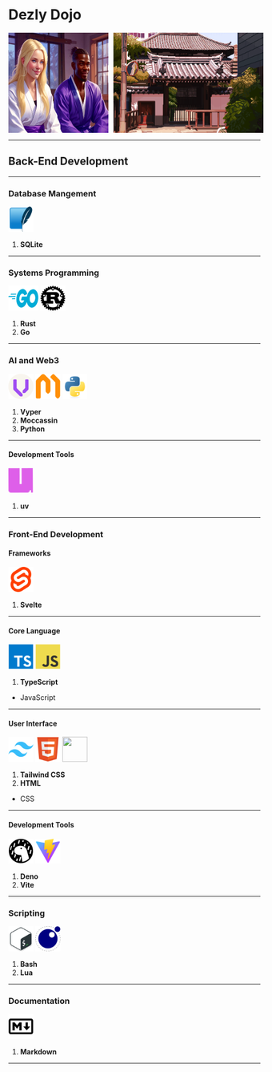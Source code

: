 # Dezly Dojo
<div style="display: flex; align-items: center; justify-content: flex-start; gap: 10px;">
    <img src="./00-images/dojo_couple.jpg" width="200" height="200" alt="Dojo Couple" />
    <img src="./00-images/dojo_breeze.gif" width="300" height="200" alt="Dojo Breeze" />
</div>

_______________________________________________________________________________
## Back-End Development
_______________________________________________________________________________
### Database Mangement
<img src="./00-images/sqlite.png" width="50" height="50"/>

1. **SQLite**
_______________________________________________________________________________
### Systems Programming
<img src="./00-images/go.png" width="60" height="50"/>
<img src="./00-images/rust.png" width="50" height="50"/>

1. **Rust**
2. **Go**
_______________________________________________________________________________
### AI and Web3

<img src="./00-images/vyper.png" width="50" height="50"/>
<img src="./00-images/moccasin.png" width="50" height="50"/>
<img src="./00-images/python.png" width="50" height="50"/>

1. **Vyper**
2. **Moccassin**
3. **Python**

_______________________________________________________________________________
#### Development Tools
<img src="./00-images/uv.png" width="50" height="50"/>

1. **uv**

_______________________________________________________________________________
### Front-End Development

#### Frameworks
<img src="./00-images/svelte.png" width="50" height="50"/>

1. **Svelte**
_______________________________________________________________________________
#### Core Language
<img src="./00-images/typescript.png" width="50" height="50"/>
<img src="./00-images/javascript.png" width="50" height="50"/>

1. **TypeScript**
- JavaScript
_______________________________________________________________________________
#### User Interface
<img src="./00-images/tailwindcss.png" width="50" height="50"/>
<img src="./00-images/html.png" width="50" height="50"/>
<img src="./00-images/css.png" width="50" height="50"/>

1. **Tailwind CSS**
2. **HTML**
- CSS

_______________________________________________________________________________
#### Development Tools
<img src="./00-images/deno.png" width="50" height="50"/>
<img src="./00-images/vite.png" width="50" height="50"/>

1. **Deno**
2. **Vite**
_______________________________________________________________________________
### Scripting
<img src="./00-images/bash.png" width="50" height="50"/>
<img src="./00-images/lua.png" width="50" height="50"/>

1. **Bash**
2. **Lua**
_______________________________________________________________________________
### Documentation
<img src="./00-images/markdown.png" width="50" height="50"/>

1. **Markdown**
_______________________________________________________________________________
